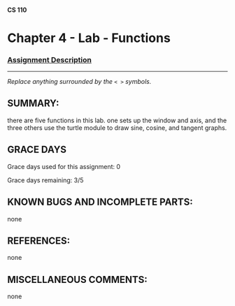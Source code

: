 #### CS 110
# Chapter 4 - Lab - Functions

### [Assignment Description](https://docs.google.com/document/d/1V20D_upUX4MO8YmskKlRB25Yu2pCEv3-h8z4EAfrSno/edit?usp=sharing)

***

_Replace anything surrounded by the `< >` symbols._

## SUMMARY:
 there are five functions in this lab. one sets up the window and axis, and the three others use the turtle module to draw sine, cosine, and tangent graphs. 

## GRACE DAYS
Grace days used for this assignment: 0

Grace days remaining: 3/5

## KNOWN BUGS AND INCOMPLETE PARTS:
 none

## REFERENCES:
none

## MISCELLANEOUS COMMENTS:
 none
